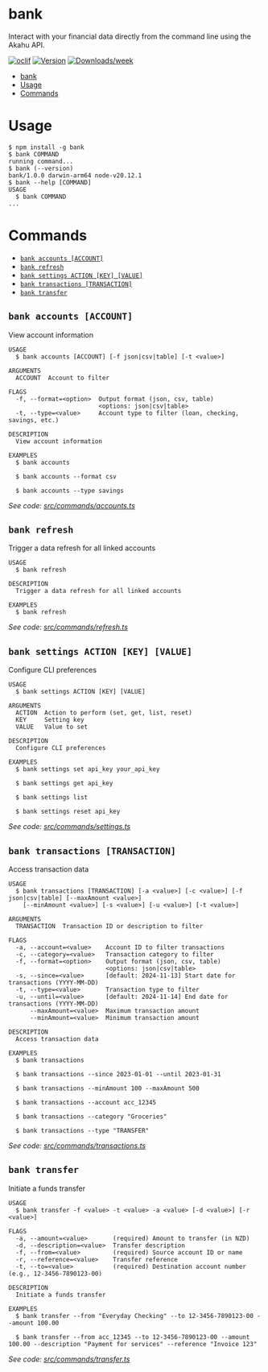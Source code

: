 # bank

Interact with your financial data directly from the command line using the Akahu API.

[![oclif](https://img.shields.io/badge/cli-oclif-brightgreen.svg)](https://oclif.io)
[![Version](https://img.shields.io/npm/v/bank.svg)](https://npmjs.org/package/bank)
[![Downloads/week](https://img.shields.io/npm/dw/bank.svg)](https://npmjs.org/package/bank)

<!-- toc -->
* [bank](#bank)
* [Usage](#usage)
* [Commands](#commands)
<!-- tocstop -->

# Usage

<!-- usage -->
```sh-session
$ npm install -g bank
$ bank COMMAND
running command...
$ bank (--version)
bank/1.0.0 darwin-arm64 node-v20.12.1
$ bank --help [COMMAND]
USAGE
  $ bank COMMAND
...
```
<!-- usagestop -->

# Commands

<!-- commands -->
* [`bank accounts [ACCOUNT]`](#bank-accounts-account)
* [`bank refresh`](#bank-refresh)
* [`bank settings ACTION [KEY] [VALUE]`](#bank-settings-action-key-value)
* [`bank transactions [TRANSACTION]`](#bank-transactions-transaction)
* [`bank transfer`](#bank-transfer)

## `bank accounts [ACCOUNT]`

View account information

```
USAGE
  $ bank accounts [ACCOUNT] [-f json|csv|table] [-t <value>]

ARGUMENTS
  ACCOUNT  Account to filter

FLAGS
  -f, --format=<option>  Output format (json, csv, table)
                         <options: json|csv|table>
  -t, --type=<value>     Account type to filter (loan, checking, savings, etc.)

DESCRIPTION
  View account information

EXAMPLES
  $ bank accounts

  $ bank accounts --format csv

  $ bank accounts --type savings
```

_See code: [src/commands/accounts.ts](https://github.com/lab/bank/blob/v1.0.0/src/commands/accounts.ts)_

## `bank refresh`

Trigger a data refresh for all linked accounts

```
USAGE
  $ bank refresh

DESCRIPTION
  Trigger a data refresh for all linked accounts

EXAMPLES
  $ bank refresh
```

_See code: [src/commands/refresh.ts](https://github.com/lab/bank/blob/v1.0.0/src/commands/refresh.ts)_

## `bank settings ACTION [KEY] [VALUE]`

Configure CLI preferences

```
USAGE
  $ bank settings ACTION [KEY] [VALUE]

ARGUMENTS
  ACTION  Action to perform (set, get, list, reset)
  KEY     Setting key
  VALUE   Value to set

DESCRIPTION
  Configure CLI preferences

EXAMPLES
  $ bank settings set api_key your_api_key

  $ bank settings get api_key

  $ bank settings list

  $ bank settings reset api_key
```

_See code: [src/commands/settings.ts](https://github.com/lab/bank/blob/v1.0.0/src/commands/settings.ts)_

## `bank transactions [TRANSACTION]`

Access transaction data

```
USAGE
  $ bank transactions [TRANSACTION] [-a <value>] [-c <value>] [-f json|csv|table] [--maxAmount <value>]
    [--minAmount <value>] [-s <value>] [-u <value>] [-t <value>]

ARGUMENTS
  TRANSACTION  Transaction ID or description to filter

FLAGS
  -a, --account=<value>    Account ID to filter transactions
  -c, --category=<value>   Transaction category to filter
  -f, --format=<option>    Output format (json, csv, table)
                           <options: json|csv|table>
  -s, --since=<value>      [default: 2024-11-13] Start date for transactions (YYYY-MM-DD)
  -t, --type=<value>       Transaction type to filter
  -u, --until=<value>      [default: 2024-11-14] End date for transactions (YYYY-MM-DD)
      --maxAmount=<value>  Maximum transaction amount
      --minAmount=<value>  Minimum transaction amount

DESCRIPTION
  Access transaction data

EXAMPLES
  $ bank transactions

  $ bank transactions --since 2023-01-01 --until 2023-01-31

  $ bank transactions --minAmount 100 --maxAmount 500

  $ bank transactions --account acc_12345

  $ bank transactions --category "Groceries"

  $ bank transactions --type "TRANSFER"
```

_See code: [src/commands/transactions.ts](https://github.com/lab/bank/blob/v1.0.0/src/commands/transactions.ts)_

## `bank transfer`

Initiate a funds transfer

```
USAGE
  $ bank transfer -f <value> -t <value> -a <value> [-d <value>] [-r <value>]

FLAGS
  -a, --amount=<value>       (required) Amount to transfer (in NZD)
  -d, --description=<value>  Transfer description
  -f, --from=<value>         (required) Source account ID or name
  -r, --reference=<value>    Transfer reference
  -t, --to=<value>           (required) Destination account number (e.g., 12-3456-7890123-00)

DESCRIPTION
  Initiate a funds transfer

EXAMPLES
  $ bank transfer --from "Everyday Checking" --to 12-3456-7890123-00 --amount 100.00

  $ bank transfer --from acc_12345 --to 12-3456-7890123-00 --amount 100.00 --description "Payment for services" --reference "Invoice 123"
```

_See code: [src/commands/transfer.ts](https://github.com/lab/bank/blob/v1.0.0/src/commands/transfer.ts)_
<!-- commandsstop -->
